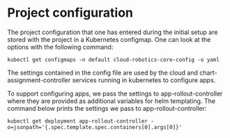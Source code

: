 # Project configuration

The project configuration that one has entered during the initial setup are
stored with the project in a Kubernetes configmap. One can look at the options with the following
command:

```shell
kubectl get configmaps -n default cloud-robotics-core-config -o yaml
```

The settings contained in the config file are used by the cloud and chart-assignment-controller services running
in kubernetes to configure apps.

To support configuring apps, we pass the settings to app-rollout-controller where they are
provided as additional variables for helm templating. The command below prints
the settings we pass to app-rollout-controller:

```shell
kubectl get deployment app-rollout-controller -o=jsonpath='{.spec.template.spec.containers[0].args[0]}'
```

